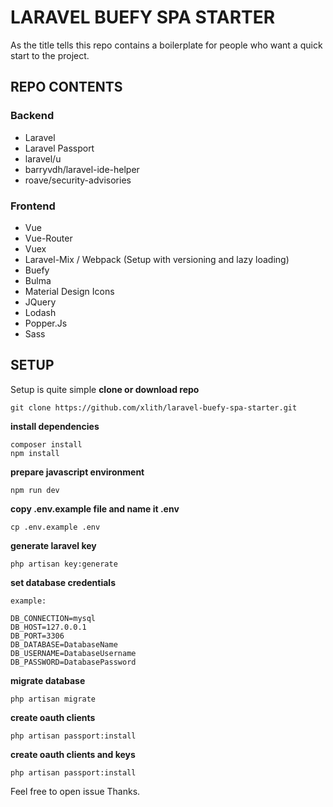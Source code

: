 # LARAVEL BUEFY SPA STARTER
As the title tells this repo contains a boilerplate for people who want a quick start to the project.
## REPO CONTENTS
### Backend
* Laravel
* Laravel Passport
* laravel/u
* barryvdh/laravel-ide-helper
* roave/security-advisories
### Frontend
* Vue
* Vue-Router
* Vuex
* Laravel-Mix / Webpack (Setup with versioning and lazy loading)
* Buefy
* Bulma
* Material Design Icons
* JQuery
* Lodash
* Popper.Js
* Sass

## SETUP
Setup is quite simple
**clone or download repo**
```shell script
git clone https://github.com/xlith/laravel-buefy-spa-starter.git 
```
**install dependencies**
```shell script
composer install
npm install 
```
**prepare javascript environment**
```shell script
npm run dev
```
**copy .env.example file and name it .env**
```shell script
cp .env.example .env
```
**generate laravel key**
```shell script
php artisan key:generate
```
**set database credentials**
```shell script
example:

DB_CONNECTION=mysql
DB_HOST=127.0.0.1
DB_PORT=3306
DB_DATABASE=DatabaseName
DB_USERNAME=DatabaseUsername
DB_PASSWORD=DatabasePassword
```
**migrate database**
```shell script
php artisan migrate
```
**create oauth clients**
```shell script
php artisan passport:install
```
**create oauth clients and keys**
```shell script
php artisan passport:install
```

Feel free to open issue 
Thanks.
